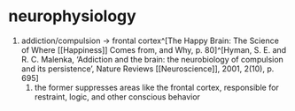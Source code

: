 # neurophysiology
1. addiction/compulsion → frontal cortex^[The Happy Brain: The Science of Where [[Happiness]] Comes from, and Why, p. 80]^[Hyman, S. E. and R. C. Malenka, ‘Addiction and the brain: the neurobiology of compulsion and its persistence’, Nature Reviews [[Neuroscience]], 2001, 2(10), p. 695]
	1. the former suppresses areas like the frontal cortex, responsible for restraint, logic, and other conscious behavior